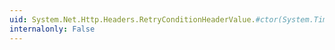 ```yaml
---
uid: System.Net.Http.Headers.RetryConditionHeaderValue.#ctor(System.TimeSpan)
internalonly: False
---
```

